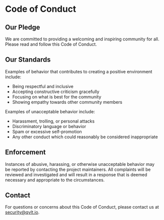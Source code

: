 # Code of Conduct

## Our Pledge

We are committed to providing a welcoming and inspiring community for all. Please read and follow this Code of Conduct.

## Our Standards

Examples of behavior that contributes to creating a positive environment include:

- Being respectful and inclusive
- Accepting constructive criticism gracefully
- Focusing on what is best for the community
- Showing empathy towards other community members

Examples of unacceptable behavior include:

- Harassment, trolling, or personal attacks
- Discriminatory language or behavior
- Spam or excessive self-promotion
- Any other conduct which could reasonably be considered inappropriate

## Enforcement

Instances of abusive, harassing, or otherwise unacceptable behavior may be reported by contacting the project maintainers. All complaints will be reviewed and investigated and will result in a response that is deemed necessary and appropriate to the circumstances.

## Contact

For questions or concerns about this Code of Conduct, please contact us at security@qvlt.io.
